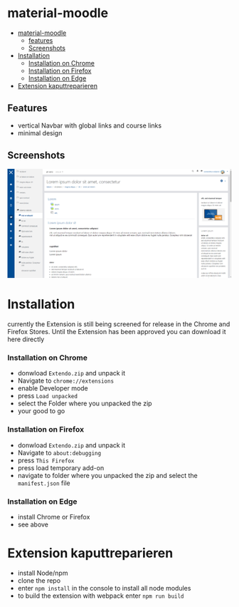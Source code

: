 # material-moodle

- [material-moodle](#material-moodle)
    + [features](#features)
    + [Screenshots](#Screenshots)
- [Installation](#Installation)
    + [Installation on Chrome](#installation-on-chrome)
    + [Installation on Firefox](#installation-on-firefox)
    + [Installation on Edge](#installation-on-edge)
- [Extension kaputtreparieren](#extension-kaputtreparieren)



## Features
+ vertical Navbar with global links and course links
+ minimal design

## Screenshots
![alt text](https://github.com/giggity-hub/material-moodle/blob/main/images/screenshot.png "Logo Title Text 1")

# Installation 
currently the Extension is still being screened for release in the Chrome and Firefox Stores. Until the Extension has been approved you can download it here directly 
### Installation on Chrome
+ donwload `Extendo.zip` and unpack it
+ Navigate to `chrome://extensions`
+ enable Developer mode
+ press `Load unpacked`
+ select the Folder where you unpacked the zip
+ your good to go

### Installation on Firefox
+ donwload `Extendo.zip` and unpack it
+ Navigate to `about:debugging`
+ press `This Firefox`
+ press load temporary add-on
+ navigate to folder where you unpacked the zip and select the `manifest.json` file


### Installation on Edge
+ install Chrome or Firefox
+ see above

# Extension kaputtreparieren
+ install Node/npm
+ clone the repo
+ enter `npm install` in the console to install all node modules
+ to build the extension with webpack enter `npm run build`
